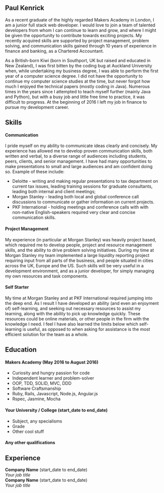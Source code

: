 ## Paul Kenrick

As a recent graduate of the highly regarded Makers Academy in London, I am a junior full stack web developer.  I would love to join a team of talented developers from whom I can continue to learn and grow, and where I might be given the opportunity to contribute towards exciting projects.  My recently acquired skills are supported by project management, problem solving, and communication skills gained through 10 years of experience in finance and banking, as a Chartered Accountant.

As a British-born Kiwi (born in Southport, UK but raised and educated in New Zealand), I was first bitten by the coding bug at Auckland University when, while undertaking my business degree, I was able to perform the first year of a computer science degree.  I did not have the opportunity to continue my computer science studies at the time, but never forgot how much I enjoyed the technical papers (mostly coding in Java).  Numerous times in the years since I attempted to teach myself further (mainly Java and Python), but with a busy job and little free time to practice, it was difficult to progress.  At the beginning of 2016 I left my job in finance to pursue my development career.

## Skills

#### Communication

I pride myself on my ability to communicate ideas clearly and concisely.  My experience has allowed me to develop proven communication skills, both written and verbal, to a diverse range of audiences including students, peers, clients, and senior management.  I have had many opportunities to make presentations to small and large audiences and am confident doing so.  Example of these include:

- Deloitte - writing and making regular presentations to tax department on current tax issues, leading training sessions for graduate consultants, leading both internal and client meetings;
- Morgan Stanley - leading both local and global conference call discussions to communicate or gather information on current projects.
- PKF International - holding meetings and conference calls with with non-native English-speakers required very clear and concise communication skills.

#### Project Management

My experience (in particular at Morgan Stanley) was heavily project based, which required me to develop people, project and resource management skills, and the ability to drive problem solving initiatives.  During my time at Morgan Stanley my team implemented a large liquidity reporting project requiring input from all parts of the business, and people situated in cities across the UK, Europe and the US.  Such skills will be very useful in a development environment, and as a junior developer, for simply managing my own resources and task components.

#### Self Starter

My time at Morgan Stanley and at PKF International required jumping into the deep end.  As I result I have developed an ability (and even an enjoyment of) self-learning, and seeking out necessary resources to assist my learning, along with the ability to pick up knowledge quickly. These resources could be online materials, or other people in the firm with the knowledge I need.  I feel I have also learned the limits below which self-learning is useful, as opposed to when asking for assistance is the most efficient solution for the team as a whole.

## Education

#### Makers Academy (May 2016 to August 2016)

- Curiosity and hungry passion for code
- Independent learner and problem-solver
- OOP, TDD, SOLID, MVC, DDD
- Software Craftsmanship
- Ruby, Rails, Javascript, Node.js, Angular.js
- Rspec, Jasmine, Mocha

#### Your University / College (start_date to end_date)

- Subject, any specialisms
- Grade
- Other cool stuff

#### Any other qualifications

## Experience

**Company Name** (start_date to end_date)    
*Your job title*  
**Company Name** (start_date to end_date)   
*Your job title*  
